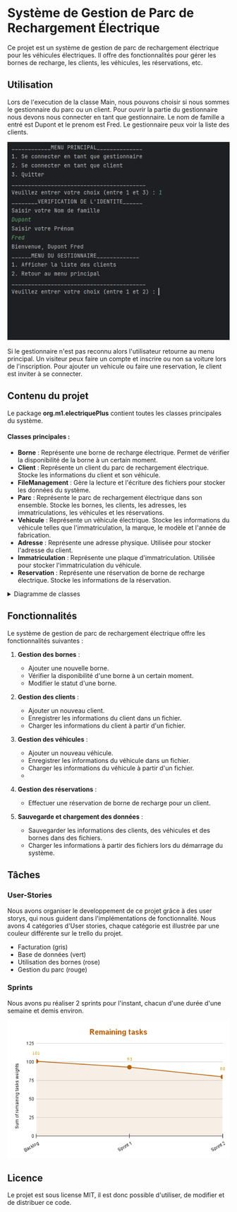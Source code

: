 # Système de Gestion de Parc de Rechargement Électrique

Ce projet est un système de gestion de parc de rechargement électrique pour les véhicules électriques. Il offre des fonctionnalités pour gérer les bornes de recharge, les clients, les véhicules, les réservations, etc.

## Utilisation 

Lors de l'execution de la classe Main, nous pouvons choisir si nous sommes le gestionnaire du parc ou un client.
Pour ouvrir la partie du gestionnaire nous devons nous connecter en tant que gestionnaire.
Le nom de famille a entré est Dupont et le prenom est Fred.
Le gestionnaire peux voir la liste des clients.

  ![Exemple d'utilisation de l'application](https://github.com/Doriane974/projetElectriquePlus/blob/master/UtilisationAppli.png?raw=true)

Si le gestionnaire n'est pas reconnu alors l'utilisateur retourne au menu principal.
Un visiteur peux faire un compte et inscrire ou non sa voiture lors de l'inscription.
Pour ajouter un vehicule ou faire une reservation, le client est inviter à se connecter.

## Contenu du projet

Le package **org.m1.electriquePlus** contient toutes les classes principales du système.

#### Classes principales :

- **Borne** : Représente une borne de recharge électrique. Permet de vérifier la disponibilité de la borne à un certain moment.
- **Client** : Représente un client du parc de rechargement électrique. Stocke les informations du client et son véhicule.
- **FileManagement** : Gère la lecture et l'écriture des fichiers pour stocker les données du système.
- **Parc** : Représente le parc de rechargement électrique dans son ensemble. Stocke les bornes, les clients, les adresses, les immatriculations, les véhicules et les réservations.
- **Vehicule** : Représente un véhicule électrique. Stocke les informations du véhicule telles que l'immatriculation, la marque, le modèle et l'année de fabrication.
- **Adresse** : Représente une adresse physique. Utilisée pour stocker l'adresse du client.
- **Immatriculation** : Représente une plaque d'immatriculation. Utilisée pour stocker l'immatriculation du véhicule.
- **Reservation** : Représente une réservation de borne de recharge électrique. Stocke les informations de la réservation.

<details>
  <summary>Diagramme de classes</summary> 
  
  <img src="https://github.com/Doriane974/projetElectriquePlus/blob/master/DiagrammeDeClasse.png?raw=true" alt="Diagramme de classes">
</details>


## Fonctionnalités

Le système de gestion de parc de rechargement électrique offre les fonctionnalités suivantes :

1. **Gestion des bornes** :
   - Ajouter une nouvelle borne.
   - Vérifier la disponibilité d'une borne à un certain moment.
   - Modifier le statut d'une borne.

2. **Gestion des clients** :
   - Ajouter un nouveau client.
   - Enregistrer les informations du client dans un fichier.
   - Charger les informations du client à partir d'un fichier.

3. **Gestion des véhicules** :
   - Ajouter un nouveau véhicule.
   - Enregistrer les informations du véhicule dans un fichier.
   - Charger les informations du véhicule à partir d'un fichier.
   - 
4. **Gestion des réservations** :
   - Effectuer une réservation de borne de recharge pour un client.

5. **Sauvegarde et chargement des données** :
   - Sauvegarder les informations des clients, des véhicules et des bornes dans des fichiers.
   - Charger les informations à partir des fichiers lors du démarrage du système.
  

  ## Tâches 

  ### User-Stories

  Nous avons organiser le developpement de ce projet grâce à des user storys, qui nous guident dans l'implémentations de fonctionnalité. 
Nous avons 4 catégories d'User stories, chaque catégorie est illustrée par une couleur différente sur le trello du projet. 

* Facturation (gris)
* Base de données (vert)
* Utilisation des bornes (rose)
* Gestion du parc (rouge)


 ### Sprints
 
 Nous avons pu réaliser 2 sprints pour l'instant, chacun d'une durée d'une semaine et demis environ.

  ![Burndown Chart](https://github.com/Doriane974/projetElectriquePlus/blob/master/Burndown.png?raw=true)
  

  ## Licence

  Le projet est sous license MIT, il est donc possible d'utiliser, de modifier et de distribuer ce code.
  



